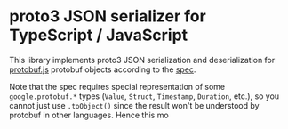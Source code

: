 # proto3 JSON serializer for TypeScript / JavaScript

This library implements proto3 JSON serialization and deserialization for
[protobuf.js](https://www.npmjs.com/package/protobufjs) protobuf objects
according to the [spec](https://developers.google.com/protocol-buffers/docs/proto3#json).

Note that the spec requires special representation of some `google.protobuf.*` types
(`Value`, `Struct`, `Timestamp`, `Duration`, etc.), so you cannot just use `.toObject()`
since the result won't be understood by protobuf in other languages.  Hence this mo